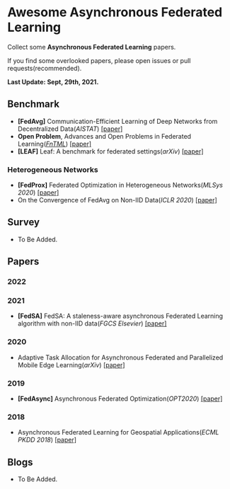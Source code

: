 # Awesome Asynchronous Federated Learning

Collect some **Asynchronous Federated Learning** papers.

If you find some overlooked papers, please open issues or pull requests(recommended).

**Last Update: Sept, 29th, 2021.**

## Benchmark
- **[FedAvg]** Communication-Efficient Learning of Deep Networks from Decentralized Data(*AISTAT*) [[paper]](https://arxiv.org/abs/1602.05629.pdf)
- **Open Problem**, Advances and Open Problems in Federated Learning([*FnTML*](https://www.nowpublishers.com/MAL)) [[paper]](https://arxiv.org/abs/1912.04977)
- **[LEAF]** Leaf: A benchmark for federated settings(*arXiv*) [[paper]](https://arxiv.org/abs/1812.01097)

### Heterogeneous Networks
- **[FedProx]** Federated Optimization in Heterogeneous Networks(*MLSys 2020*) [[paper]](https://arxiv.org/abs/1812.06127)
- On the Convergence of FedAvg on Non-IID Data(*ICLR 2020*) [[paper]](https://arxiv.org/abs/1907.02189)

## Survey
- To Be Added.


## Papers

### 2022


### 2021
- **[FedSA]** FedSA: A staleness-aware asynchronous Federated Learning algorithm with non-IID data(*FGCS Elsevier*) [[paper]](https://www.sciencedirect.com/science/article/abs/pii/S0167739X21000649)

### 2020
- Adaptive Task Allocation for Asynchronous Federated and Parallelized Mobile Edge Learning(*arXiv*) [[paper]](https://arxiv.org/abs/1905.01656)

### 2019
- **[FedAsync]** Asynchronous Federated Optimization(*OPT2020*) [[paper]](https://arxiv.org/abs/1903.03934)


### 2018
- Asynchronous Federated Learning for Geospatial Applications(*ECML PKDD 2018*) [[paper]](https://link.springer.com/chapter/10.1007/978-3-030-14880-5_2)





## Blogs
- To Be Added.
